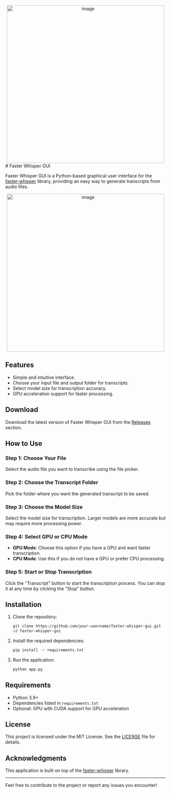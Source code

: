 <div align="center">
  <img width="494" alt="image" src="https://github.com/user-attachments/assets/a0362ea8-dd7e-4255-a15d-4ca81f001bd5" />
</div>
# Faster Whisper GUI

Faster Whisper GUI is a Python-based graphical user interface for the [faster-whisper](https://github.com/guillaumekln/faster-whisper) library, providing an easy way to generate transcripts from audio files.

<div align="center">
  <img width="494" alt="image" src="https://github.com/user-attachments/assets/8d499f19-74f5-4cfc-964f-7077b428f0e5" />
</div>

## Features
- Simple and intuitive interface.
- Choose your input file and output folder for transcripts.
- Select model size for transcription accuracy.
- GPU acceleration support for faster processing.

## Download
Download the latest version of Faster Whisper GUI from the [Releases](https://github.com/emilemassie/faster-whisper-gui/releases) section.

## How to Use

### Step 1: Choose Your File
Select the audio file you want to transcribe using the file picker.

### Step 2: Choose the Transcript Folder
Pick the folder where you want the generated transcript to be saved.

### Step 3: Choose the Model Size
Select the model size for transcription. Larger models are more accurate but may require more processing power.

### Step 4: Select GPU or CPU Mode
- **GPU Mode**: Choose this option if you have a GPU and want faster transcription.
- **CPU Mode**: Use this if you do not have a GPU or prefer CPU processing.

### Step 5: Start or Stop Transcription
Click the "Transcript" button to start the transcription process. You can stop it at any time by clicking the "Stop" button.

## Installation

1. Clone the repository:
   ```bash
   git clone https://github.com/your-username/faster-whisper-gui.git
   cd faster-whisper-gui
   ```

2. Install the required dependencies:
   ```bash
   pip install -r requirements.txt
   ```

3. Run the application:
   ```bash
   python app.py
   ```

## Requirements
- Python 3.9+
- Dependencies listed in `requirements.txt`
- Optional: GPU with CUDA support for GPU acceleration

## License
This project is licensed under the MIT License. See the [LICENSE](LICENSE) file for details.

## Acknowledgments
This application is built on top of the [faster-whisper](https://github.com/guillaumekln/faster-whisper) library.

---

Feel free to contribute to the project or report any issues you encounter!
